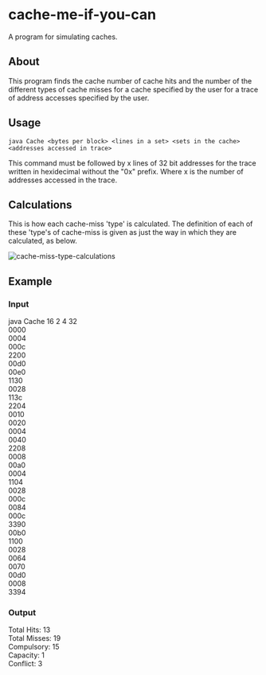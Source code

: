 # cache-me-if-you-can
A program for simulating caches.

## About
This program finds the cache number of cache hits and the number of the different types of cache misses for a cache specified by the user for a trace of address accesses specified by the user.

## Usage

`java Cache <bytes per block> <lines in a set> <sets in the cache> <addresses accessed in trace>`

This command must be followed by x lines of 32 bit addresses for the trace written in hexidecimal without the "0x" prefix. Where x is the number of addresses accessed in the trace.

## Calculations
This is how each cache-miss 'type' is calculated. The definition of each of these 'type's of cache-miss is given as just the way in which they are calculated, as below.

![cache-miss-type-calculations](assets/cache-miss-calculations.gif)

## Example

### Input
java Cache 16 2 4 32  
0000  
0004  
000c  
2200  
00d0  
00e0  
1130  
0028  
113c  
2204  
0010  
0020   
0004  
0040  
2208  
0008  
00a0  
0004  
1104  
0028  
000c  
0084  
000c  
3390  
00b0  
1100  
0028  
0064  
0070  
00d0  
0008  
3394  

### Output
Total Hits: 13  
Total Misses: 19  
Compulsory: 15  
Capacity: 1  
Conflict: 3  
